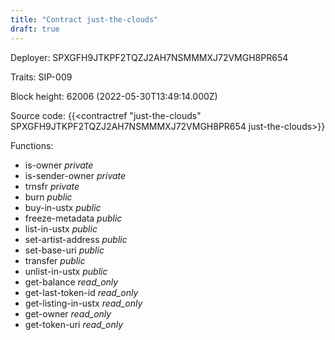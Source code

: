 ```yaml
---
title: "Contract just-the-clouds"
draft: true
---
```

Deployer: SPXGFH9JTKPF2TQZJ2AH7NSMMMXJ72VMGH8PR654

Traits:
SIP-009 



Block height: 62006 (2022-05-30T13:49:14.000Z)

Source code: {{<contractref "just-the-clouds" SPXGFH9JTKPF2TQZJ2AH7NSMMMXJ72VMGH8PR654 just-the-clouds>}}

Functions:

* is-owner _private_
* is-sender-owner _private_
* trnsfr _private_
* burn _public_
* buy-in-ustx _public_
* freeze-metadata _public_
* list-in-ustx _public_
* set-artist-address _public_
* set-base-uri _public_
* transfer _public_
* unlist-in-ustx _public_
* get-balance _read_only_
* get-last-token-id _read_only_
* get-listing-in-ustx _read_only_
* get-owner _read_only_
* get-token-uri _read_only_
